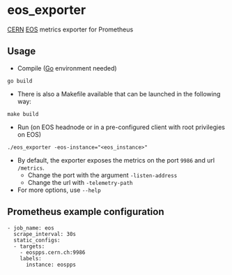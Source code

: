 # eos_exporter
[CERN](https://home.cern/) [EOS](https://eos.web.cern.ch) metrics exporter for Prometheus

## Usage

- Compile ([Go](https://golang.org/doc/install) environment needed)

```
go build
```

- There is also a Makefile available that can be launched in the following way:
```
make build
```
- Run (on EOS headnode or in a pre-configured client with root privilegies on EOS)

```
./eos_exporter -eos-instance="<eos_instance>"
```

- By default, the exporter exposes the metrics on the port `9986` and url `/metrics`. 
    - Change the port with the argument `-listen-address`
    - Change the url with `-telemetry-path`
- For more options, use `--help`

## Prometheus example configuration

```
- job_name: eos
  scrape_interval: 30s
  static_configs:
  - targets:
    - eospps.cern.ch:9986
    labels:
      instance: eospps
```
